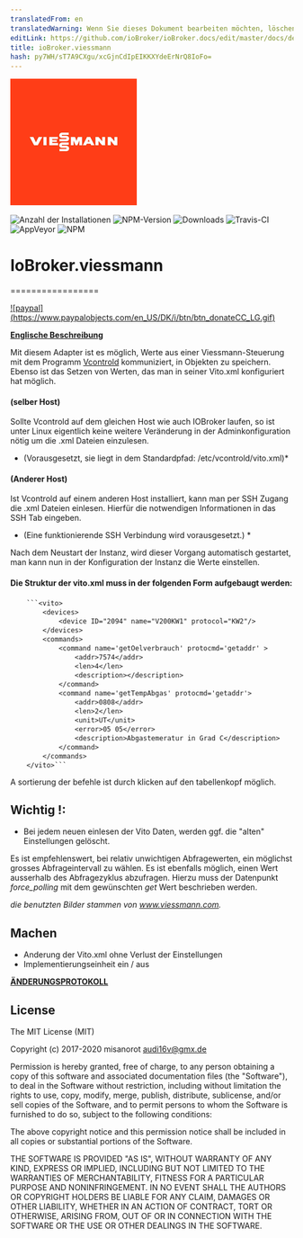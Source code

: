 ```yaml
---
translatedFrom: en
translatedWarning: Wenn Sie dieses Dokument bearbeiten möchten, löschen Sie bitte das Feld "translationsFrom". Andernfalls wird dieses Dokument automatisch erneut übersetzt
editLink: https://github.com/ioBroker/ioBroker.docs/edit/master/docs/de/adapterref/iobroker.viessmann/README.md
title: ioBroker.viessmann
hash: py7WH/sT7A9CXgu/xcGjnCdIpEIKKXYdeErNrQ8IoFo=
---
```

![Logo](../../../en/adapterref/iobroker.viessmann/admin/viessmann.png)

![Anzahl der Installationen](http://iobroker.live/badges/viessmann-stable.svg)
![NPM-Version](http://img.shields.io/npm/v/iobroker.viessmann.svg)
![Downloads](https://img.shields.io/npm/dm/iobroker.viessmann.svg)
![Travis-CI](http://img.shields.io/travis/misanorot/ioBroker.viessmann/master.svg)
![AppVeyor](https://ci.appveyor.com/api/projects/status/github/misanorot/ioBroker.viessmann?branch=master&svg=true)
![NPM](https://nodei.co/npm/iobroker.viessmann.png?downloads=true)

# IoBroker.viessmann
=================

[![paypal] (https://www.paypalobjects.com/en_US/DK/i/btn/btn_donateCC_LG.gif)](https://www.paypal.com/cgi-bin/webscr?cmd=_s-xclick&hosted_button_id=ZYHW84XXF5REJ&source=url)

**[Englische Beschreibung](https://github.com/misanorot/ioBroker.viessmann/blob/master/lib/Readme_en.md)**

Mit diesem Adapter ist es möglich, Werte aus einer Viessmann-Steuerung mit dem Programm [Vcontrold](https://github.com/openv/vcontrold) kommuniziert, in Objekten zu speichern.
Ebenso ist das Setzen von Werten, das man in seiner Vito.xml konfiguriert hat möglich.

#### (selber Host)
Sollte Vcontrold auf dem gleichen Host wie auch IOBroker laufen, so ist unter Linux eigentlich keine weitere Veränderung in der Adminkonfiguration nötig um die .xml Dateien einzulesen.
* (Vorausgesetzt, sie liegt in dem Standardpfad: /etc/vcontrold/vito.xml)*

#### (Anderer Host)
Ist Vcontrold auf einem anderen Host installiert, kann man per SSH Zugang die .xml Dateien einlesen.
Hierfür die notwendigen Informationen in das SSH Tab eingeben.
* (Eine funktionierende SSH Verbindung wird vorausgesetzt.) *

Nach dem Neustart der Instanz, wird dieser Vorgang automatisch gestartet, man kann nun in der Konfiguration der Instanz die Werte einstellen.

#### Die Struktur der vito.xml muss in der folgenden Form aufgebaugt werden:
		```<vito>
			<devices>
				<device ID="2094" name="V200KW1" protocol="KW2"/>
			</devices>
			<commands>
				<command name='getOelverbrauch' protocmd='getaddr' >
					<addr>7574</addr>
					<len>4</len>
					<description></description>
				</command>
				<command name='getTempAbgas' protocmd='getaddr'>
					<addr>0808</addr>
					<len>2</len>
					<unit>UT</unit>
					<error>05 05</error>
					<description>Abgastemeratur in Grad C</description>
				</command>
			</commands>
		</vito>```

A sortierung der befehle ist durch klicken auf den tabellenkopf möglich.

## Wichtig !:
- Bei jedem neuen einlesen der Vito Daten, werden ggf. die "alten" Einstellungen gelöscht.

Es ist empfehlenswert, bei relativ unwichtigen Abfragewerten, ein möglichst grosses Abfrageintervall zu wählen.
Es ist ebenfalls möglich, einen Wert ausserhalb des Abfragezyklus abzufragen. Hierzu muss der Datenpunkt *force_polling* mit dem gewünschten *get* Wert beschrieben werden.

*die benutzten Bilder stammen von www.viessmann.com.*

## Machen
- Anderung der Vito.xml ohne Verlust der Einstellungen
- Implementierungseinheit ein / aus

**[ÄNDERUNGSPROTOKOLL](https://github.com/misanorot/ioBroker.viessmann/blob/master/changelog.md)**

## License

The MIT License (MIT)

Copyright (c) 2017-2020 misanorot <audi16v@gmx.de>

Permission is hereby granted, free of charge, to any person obtaining a copy
of this software and associated documentation files (the "Software"), to deal
in the Software without restriction, including without limitation the rights
to use, copy, modify, merge, publish, distribute, sublicense, and/or sell
copies of the Software, and to permit persons to whom the Software is
furnished to do so, subject to the following conditions:

The above copyright notice and this permission notice shall be included in
all copies or substantial portions of the Software.

THE SOFTWARE IS PROVIDED "AS IS", WITHOUT WARRANTY OF ANY KIND, EXPRESS OR
IMPLIED, INCLUDING BUT NOT LIMITED TO THE WARRANTIES OF MERCHANTABILITY,
FITNESS FOR A PARTICULAR PURPOSE AND NONINFRINGEMENT. IN NO EVENT SHALL THE
AUTHORS OR COPYRIGHT HOLDERS BE LIABLE FOR ANY CLAIM, DAMAGES OR OTHER
LIABILITY, WHETHER IN AN ACTION OF CONTRACT, TORT OR OTHERWISE, ARISING FROM,
OUT OF OR IN CONNECTION WITH THE SOFTWARE OR THE USE OR OTHER DEALINGS IN
THE SOFTWARE.